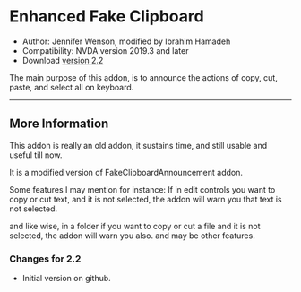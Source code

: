 # Enhanced Fake Clipboard #

*	Author: Jennifer Wenson, modified by Ibrahim Hamadeh
*	Compatibility: NVDA version 2019.3 and later
*	Download [version 2.2][1]

The main purpose of this addon, is to announce the actions of copy, cut, paste, and select all on keyboard.

***

## More Information

This addon is really an old addon, it sustains time, and still usable and useful till now.

It is a modified version of FakeClipboardAnnouncement addon.

Some features I may mention for instance: If in edit controls you want to copy or cut text, and it is not selected, the addon will warn you that text is not selected.

and like wise, in a folder if you want to copy or cut a file and it is not selected, the addon will warn you also. and may be other features.

### Changes for 2.2 ###

*	Initial version on github.

[1]: https://github.com/ibrahim-s/enhancedFakeClipboard/releases/download/2.2/enhancedFakeClipboard-2.2.nvda-addon

